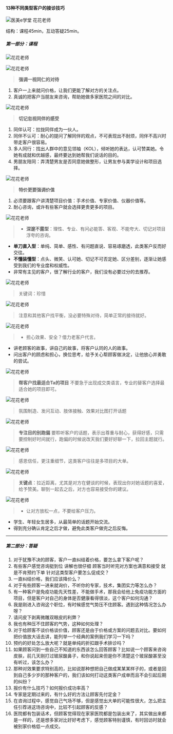 #### 13种不同类型客户的接诊技巧

![医美e学堂 花花老师](http://upload-images.jianshu.io/upload_images/2844754-b4af931975522357.jpeg?imageMogr2/auto-orient/strip%7CimageView2/2/w/1240)

结构：课程45min，互动答疑25min。

##### 第一部分：课程

![花花老师](http://upload-images.jianshu.io/upload_images/2844754-c1125f6c6b8746a6.png?imageMogr2/auto-orient/strip%7CimageView2/2/w/1240)


![花花老师](http://upload-images.jianshu.io/upload_images/2844754-df7fb600cb401486.png?imageMogr2/auto-orient/strip%7CimageView2/2/w/1240)

> **强调一视同仁的对待**
1. 客户一上来就问价格，让我们更能了解对方的关注点。
2. 真诚的把客户当朋友来咨询，帮助她做多家医院之间的对比。


![花花老师](http://upload-images.jianshu.io/upload_images/2844754-721d69dff0b5b6e9.png?imageMogr2/auto-orient/strip%7CimageView2/2/w/1240)

> **切记忽视同伴的感受**
1. 同伴认可：拉拢同伴成为一伙人。
2. 同伴不认可：耐心的提问了解同伴的观点，不可表现出不耐烦，同伴不高兴时带走客户很容易。
3. 多人同行：找出人群中的意见领袖（KOL），倾听她的表达，认可赞美她。令她有成就和优越感，最终要达到她帮我们说话的目的。
4. 男朋友陪同：弄清楚男友是否同意她做整形，让男友参与美学设计和项目选择。


![花花老师](http://upload-images.jianshu.io/upload_images/2844754-e977f9a5e14c7ef1.png?imageMogr2/auto-orient/strip%7CimageView2/2/w/1240)

> **特价更要强调价值**
1. 必须要跟客户讲清楚项目价值：手术价值、专家价值、仪器价值等。
2. 耐心咨询，或许有些客户就会选择更贵更多的项目。


![花花老师](http://upload-images.jianshu.io/upload_images/2844754-6b74767268dcb883.png?imageMogr2/auto-orient/strip%7CimageView2/2/w/1240)

> * **深邃不露型**：理性、专业、有问必能答、客观、不能夸大、切记对项目浮夸的咨询。
* **单刀直入型**：单纯、简单、感性、有问题直说、容易琢磨透，此类客户反而好交往。
* **不懂装懂型**：点头、微笑、认可她、切记不可否定她、区分差别，逐渐让她感受到我们的专业度和权威性。
* 非常有主见的客户，很了解行业的客户，我们没有必要过分的去推荐。


![花花老师](http://upload-images.jianshu.io/upload_images/2844754-821dc335e1ace160.png?imageMogr2/auto-orient/strip%7CimageView2/2/w/1240)

> 关键词：珍惜


![花花老师](http://upload-images.jianshu.io/upload_images/2844754-c99ead16edb6d2dd.png?imageMogr2/auto-orient/strip%7CimageView2/2/w/1240)

> 注意和其他客户找平衡，没必要特殊对待，简单正常的接待就好。


![花花老师](http://upload-images.jianshu.io/upload_images/2844754-984b10024a4c50a3.png?imageMogr2/auto-orient/strip%7CimageView2/2/w/1240)

> * 担心效果、安全？借力老客户代言。
* 讲老顾客的故事，讲自己的故事，将客户认同的人的故事。
* 问出客户的顾虑和担心，换位思考，给予关心帮顾客做决定，让他放心并勇敢的尝试。


![花花老师](http://upload-images.jianshu.io/upload_images/2844754-e6558a9b0a352fc9.png?imageMogr2/auto-orient/strip%7CimageView2/2/w/1240)

> **帮客户找最适合Ta的项目**
不要急于出现成交类语言，专业的替客户选择最适合她的项目即可。


![花花老师](http://upload-images.jianshu.io/upload_images/2844754-56bc09e52d1a0ce4.png?imageMogr2/auto-orient/strip%7CimageView2/2/w/1240)

> 氛围制造、发问互动、肢体接触、效果对比图打开话题


![花花老师](http://upload-images.jianshu.io/upload_images/2844754-d9fb9465e090fa94.png?imageMogr2/auto-orient/strip%7CimageView2/2/w/1240)

> **专注目的别跑偏**
要聆听客户的话题，表示出尊重与耐心，获得好感，只需要控制好时间就行，跑偏的时候说改天我们要好好聊一下，拉回主题就行。


![花花老师](http://upload-images.jianshu.io/upload_images/2844754-a1fba5182f88acf6.png?imageMogr2/auto-orient/strip%7CimageView2/2/w/1240)

> 感恩信任，更注重细节，这类客户往往是多项目的大单。


![花花老师](http://upload-images.jianshu.io/upload_images/2844754-d22877a63e77b776.png?imageMogr2/auto-orient/strip%7CimageView2/2/w/1240)

> **关键点**：拉近距离，尤其是对方在健谈的时候，表现出你对她话题的喜爱，给予赞美。聊到一起去之后，对方也容易接受你的建议。


![花花老师](http://upload-images.jianshu.io/upload_images/2844754-faac6b98e4e85c52.png?imageMogr2/auto-orient/strip%7CimageView2/2/w/1240)

> * 让对方放松一点，不要给客户压力。
* 学生、年轻女生居多，从最简单的话题开始交流。
* 得到充分确认肯定之后才做，避免此类客户做完之后反悔。

***

##### 第二部分：答疑

1. 对于犹豫不决的顾客，客户一直纠结着价格，要怎么拿下客户呢？
2. 有些客户感觉咨询挺到位 讲解也很仔细 顾客当时听完对方案也满意和接受 就是不肯预约下单 针对这类型客户要怎么促成交？
3. 一直纠结价格，我们应该降价么？
4. 对于有些顾客一进来就询价，不听你的专家，技术，集团实力等怎么办？
5. 有一种客户是免疫功能先天性差，不能做手术，那我会给他上免疫功能方面的项目，但是客户对自己的身体是否健康看得很淡，这个客户如何沟通？
6. 我是刚进入咨询这个职位，有时候感觉气势压不住顾客。遇到这种情况怎么办呀？
7. 请问皮下剥离微雕双眼皮的利弊？
8. 我也有种压不住顾客的气势，这种如何处理？
9. 对于给顾客不谈价格谈价值，顾客还是由于价格或方案的问题去对比。要如何把价值放大话去讲，能列举一个经典的案例我们学习一下吗？
10. 预约的好处怎么放大呢？就是单纯的折扣跟手术排诊吗？
11. 如果顾客问到一些自己不知道的东西该怎么回答顾客？比如说一个顾客来咨询皮肤，前几天刚打过玻尿酸鼻子，和你说起来但是你不清楚这个玻尿酸甚至没有听过，该怎么办？
12. 那种对效果要求特别高的，比如说那种想把自己做成某某某样子的，或者是回到自己多少岁的那种客户的，我们该如何打动这类客户成单而且不会引起后期的纠纷？
13. 报价有什么技巧？如何报价成功率高？
14. 专家是定期过来的，有什么好的方法让顾客先付定金？
15. 在咨询过程中，感觉自己气场不够，但是感觉出大单的可能性很大，怎么把主任引荐进这场咨询中，比较不引起顾客的反感？
16. 医院都有包装话术，但顾客觉得现在家家医院都是包装出来了，其实做出来都是一样的，还是想多家对比好好考虑下，感觉顾客特别谨慎，有时回访时就会被别家价格低一点成交。